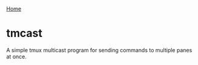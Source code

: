 [Home](https://github.enim.ga/)

# tmcast
A simple tmux multicast program for sending commands to multiple panes at once.
